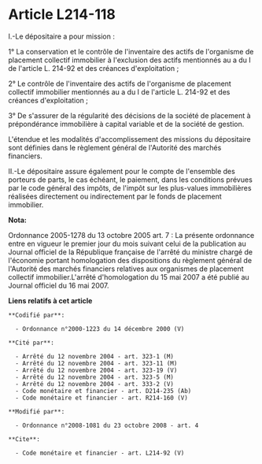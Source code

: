 # Article L214-118

I.-Le dépositaire a pour mission : 

1° La conservation et le contrôle de l'inventaire des actifs de l'organisme de placement collectif immobilier à l'exclusion
des actifs mentionnés au a du I de l'article L. 214-92 et des créances d'exploitation ; 

2° Le contrôle de l'inventaire des actifs de l'organisme de placement collectif immobilier mentionnés au a du I de l'article
L. 214-92 et des créances d'exploitation ; 

3° De s'assurer de la régularité des décisions de la société de placement à prépondérance immobilière à capital variable et
de la société de gestion.

L'étendue et les modalités d'accomplissement des missions du dépositaire sont définies dans le règlement général de
l'Autorité des marchés financiers. 

II.-Le dépositaire assure également pour le compte de l'ensemble des porteurs de parts, le cas échéant, le paiement, dans les
conditions prévues par le code général des impôts, de l'impôt sur les plus-values immobilières réalisées directement ou
indirectement par le fonds de placement immobilier.

**Nota:**

Ordonnance 2005-1278 du 13 octobre 2005 art. 7 : La présente ordonnance entre en vigueur le premier jour du mois suivant
celui de la publication au Journal officiel de la République française de l'arrêté du ministre chargé de l'économie portant
homologation des dispositions du règlement général de l'Autorité des marchés financiers relatives aux organismes de placement
collectif immobilier.L'arrêté d'homologation du 15 mai 2007 a été publié au Journal officiel du 16 mai 2007.

**Liens relatifs à cet article**

	**Codifié par**:

	  - Ordonnance n°2000-1223 du 14 décembre 2000 (V)

	**Cité par**:

	  - Arrêté du 12 novembre 2004 - art. 323-1 (M)
	  - Arrêté du 12 novembre 2004 - art. 323-11 (M)
	  - Arrêté du 12 novembre 2004 - art. 323-19 (V)
	  - Arrêté du 12 novembre 2004 - art. 323-5 (M)
	  - Arrêté du 12 novembre 2004 - art. 333-2 (V)
	  - Code monétaire et financier - art. D214-235 (Ab)
	  - Code monétaire et financier - art. R214-160 (V)

	**Modifié par**:

	  - Ordonnance n°2008-1081 du 23 octobre 2008 - art. 4

	**Cite**:

	  - Code monétaire et financier - art. L214-92 (V)
